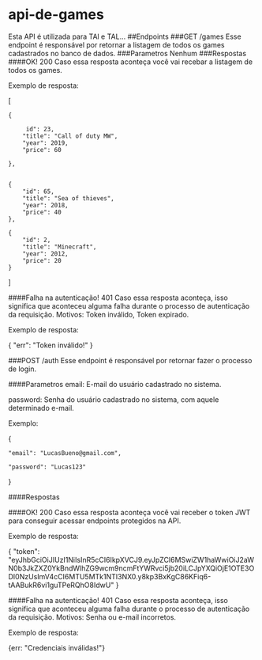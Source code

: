 # api-de-games
Esta API é utilizada para TAl e TAL...
##Endpoints
###GET /games
Esse endpoint é responsável por retornar a listagem de todos os games cadastrados no banco de dados.
###Parametros
Nenhum
###Respostas
####OK! 200
Caso essa resposta aconteça você vai recebar a listagem de todos os games.

Exemplo de resposta:

[

    {
   
         id": 23,
        "title": "Call of duty MW",
        "year": 2019,
        "price": 60
	
    },

    
    {
        "id": 65,
        "title": "Sea of thieves",
        "year": 2018,
        "price": 40
    },
    
    {
        "id": 2,
        "title": "Minecraft",
        "year": 2012,
        "price": 20
    } 
    
]

####Falha na autenticação! 401
Caso essa resposta aconteça, isso significa que aconteceu alguma falha durante o processo de autenticação da requisição. Motivos: Token inválido, Token expirado.

Exemplo de resposta:

{
    "err": "Token inválido!"
}

###POST /auth
Esse endpoint é responsável por retornar fazer o processo de login.

####Parametros
email: E-mail do usuário cadastrado no sistema.

password: Senha do usuário cadastrado no sistema, com aquele determinado e-mail.

Exemplo:

{

	"email": "LucasBueno@gmail.com",
 
	"password": "Lucas123"
 
}

####Respostas

####OK! 200
Caso essa resposta aconteça você vai receber o token JWT para conseguir acessar endpoints protegidos na API.

Exemplo de resposta:

{
    "token": "eyJhbGciOiJIUzI1NiIsInR5cCI6IkpXVCJ9.eyJpZCI6MSwiZW1haWwiOiJ2aWN0b3JkZXZ0YkBndWlhZG9wcm9ncmFtYWRvci5jb20iLCJpYXQiOjE1OTE3ODI0NzUsImV4cCI6MTU5MTk1NTI3NX0.y8kp3BxKgC86KFiq6-tAABukR6vi1guTPeRQhO8IdwU"
}

####Falha na autenticação! 401
Caso essa resposta aconteça, isso significa que aconteceu alguma falha durante o processo de autenticação da requisição. Motivos: Senha ou e-mail incorretos.

Exemplo de resposta:

{err: "Credenciais inválidas!"}






